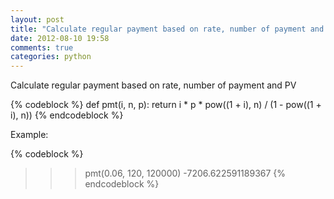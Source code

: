 ```yaml
---
layout: post
title: "Calculate regular payment based on rate, number of payment and PV"
date: 2012-08-10 19:58
comments: true
categories: python 
---
```


Calculate regular payment based on rate, number of payment and PV

{% codeblock %}
def pmt(i, n, p):
    return i * p * pow((1 + i), n) / (1 - pow((1 + i), n))
{% endcodeblock %}

Example:

{% codeblock %}
>>> pmt(0.06, 120, 120000)
-7206.622591189367
{% endcodeblock %}

